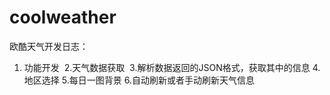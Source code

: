 # coolweather
欧酷天气开发日志：
  1. 功能开发
  2.天气数据获取
  3.解析数据返回的JSON格式，获取其中的信息
  4.地区选择
  5.每日一图背景
  6.自动刷新或者手动刷新天气信息
